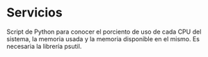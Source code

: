 # Servicios

Script de Python para conocer el porciento de
uso de cada CPU del sistema, la memoria usada y la memoria disponible en el mismo. 
Es necesaria la librería psutil.
